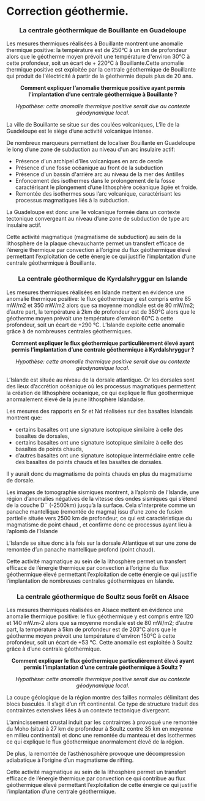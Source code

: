 <h1><strong>Correction géothermie.</strong></h1>

<h3 align=center><strong>La  centrale géothermique de  Bouillante en Guadeloupe</strong></h3>

Les mesures thermiques réalisées à Bouillante montrent une anomalie thermique positive: la température est de 250°C à un km de profondeur alors que le géotherme moyen prévoit une température d'environ 30°C à cette profondeur, soit un écart de + 220°C à Bouillante.Cette anomalie thermique positive est exploitée par la centrale géothermique de Bouillante qui produit de l'électricité à partir de la géothermie depuis plus de 20 ans.

**<p align=center>Comment expliquer l’anomalie thermique positive ayant permis l’implantation d’une centrale géothermique à Bouillante ?</p>**

*<p align=center>Hypothèse: cette anomalie thermique positive serait due au contexte géodynamique local.</p>*

La ville de Bouillante se situe sur des coulées volcaniques, L’île de la Guadeloupe est le siège d’une activité volcanique intense.

De nombreux marqueurs permettent de localiser Bouillante en Guadeloupe le long d’une zone de subduction au niveau d'un arc insulaire actif:

- Présence d'un archipel d'îles volcaniques en arc de cercle
- Présence d'une fosse océanique au front de la subduction
- Présence d'un bassin d'arrière arc au niveau de la mer des Antilles
- Enfoncement des isothermes dans le prolongement de la fosse caractérisant le plongement d’une lithosphère océanique âgée et froide.
- Remontée des isothermes sous l’arc volcanique, caractérisant les processus magmatiques liés à la subduction.

La Guadeloupe est donc une île volcanique formée dans un contexte tectonique convergeant au niveau d’une zone de subduction de type arc insulaire actif.

Cette activité magmatique (magmatisme de subduction) au sein de la lithosphère de la plaque chevauchante permet un transfert efficace de l’énergie thermique par convection à l’origine du flux géothermique élevé permettant l’exploitation de cette énergie ce qui justifie l’implantation d’une centrale géothermique à Bouillante.


<h3 align=center><strong>La centrale géothermique de Kyrdalshryggur en Islande</strong></h3>

Les mesures thermiques réalisées en Islande mettent en évidence une anomalie thermique positive: le flux géothermique y est compris entre 85 mW/m2 et 350 mW/m2 alors que sa moyenne mondiale est de 80 mW/m2; d’autre part, la température à 2km de profondeur est de 350°C alors que le géotherme moyen prévoit une température d'environ 60°C à cette profondeur, soit un écart de +290 °C. L’Islande exploite cette anomalie grâce à de nombreuses centrales géothermiques.

**<p align=center>Comment expliquer le flux géothermique particulièrement élevé ayant permis l’implantation d’une centrale géothermique à Kyrdalshryggur ?</p>**

*<p align=center>Hypothèse: cette anomalie thermique positive serait due au contexte géodynamique local.</p>*

L’Islande est située au niveau de la dorsale atlantique. Or les dorsales sont des lieux d’accrétion océanique où les processus magmatiques permettent la création de lithosphère océanique, ce qui explique le flux géothermique anormalement élevé de la jeune lithosphère Islandaise.

Les mesures des rapports en Sr et Nd réalisées sur des basaltes islandais montrent que: 

- certains basaltes ont une signature isotopique similaire à  celle des basaltes de dorsales,  
- certains basaltes ont une signature isotopique similaire à  celle des basaltes de points chauds,  
- d’autres basaltes ont une signature isotopique intermédiaire entre celle des basaltes de points chauds et les basaltes de dorsales.

Il y aurait donc du magmatisme de points chauds en plus du magmatisme de dorsale.

Les images de tomographie sismiques montrent, à l’aplomb de l’Islande, une région d’anomalies négatives de la vitesse des ondes sismiques qui s’étend de la couche D´´ (-2500km) jusqu’à la surface. Cela s’interprète comme un panache mantellique (remontée de magma) issu d’une zone de fusion partielle située vers 2500 km de profondeur, ce qui est caractéristique du magmatisme de point chaud , et confirme donc ce processus ayant lieu à l’aplomb de l’Islande

L’Islande se situe donc à la fois sur la dorsale Atlantique et sur une zone de remontée d’un panache mantellique profond (point chaud).

Cette activité magmatique au sein de la lithosphère permet un transfert efficace de l’énergie thermique par convection à l’origine du flux géothermique élevé permettant l’exploitation de cette énergie ce qui justifie l’implantation de nombreuses centrales géothermiques en Islande.


<h3 align=center><strong>La centrale géothermique de Soultz sous forêt en Alsace</strong></h3>

Les mesures thermiques réalisées en Alsace mettent en évidence une anomalie thermique positive: le flux géothermique y est compris entre 120 et 140 mW.m-2 alors que sa moyenne mondiale est de 80 mW/m2; d’autre part, la température à 5km de profondeur est de 203°C alors que le géotherme moyen prévoit une température d'environ 150°C à cette profondeur, soit un écart de +53 °C. Cette anomalie est exploitée à Soultz grâce à d’une centrale géothermique.

**<p align=center>Comment expliquer le flux géothermique particulièrement élevé ayant permis l’implantation d’une centrale géothermique à Soultz ?</p>**

*<p align=center>Hypothèse: cette anomalie thermique positive serait due au contexte géodynamique local.</p>*

La coupe géologique de la région montre des failles normales délimitant des blocs basculés. Il s’agit d’un rift continental. Ce type de structure traduit des contraintes extensives liées à un contexte tectonique divergeant. 

L’amincissement crustal induit par les contraintes à provoqué une remontée du Moho (situé à 27 km de profondeur à Soultz contre 35 km en moyenne en milieu continental) et donc une remontée du manteau et des isothermes ce qui explique le flux géothermique anormalement élevé de la région.

De plus, la remontée de l’asthénosphère provoque une décompression adiabatique à l’origine d’un magmatisme de rifting.

Cette activité magmatique au sein de la lithosphère permet un transfert efficace de l’énergie thermique par convection ce qui contribue au flux géothermique élevé permettant l’exploitation de cette énergie ce qui justifie l’implantation d’une centrale géothermique.
